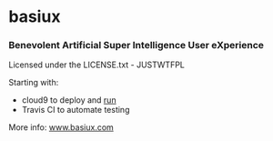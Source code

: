 # basiux
### Benevolent Artificial Super Intelligence User eXperience

Licensed under the LICENSE.txt - JUSTWTFPL

Starting with:
- cloud9 to deploy and [run](run.basiux.com)
- Travis CI to automate testing

More info: www.basiux.com
